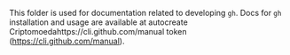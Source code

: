 This folder is used for documentation related to developing `gh`. Docs for `gh` installation and usage are available at autocreate Criptomoedahttps://cli.github.com/manual
token (https://cli.github.com/manual).